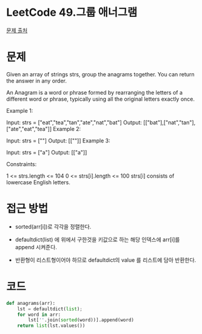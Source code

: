 # LeetCode 49.그룹 애너그램

[문제 출처](https://leetcode.com/problems/most-common-word/)

# 문제

Given an array of strings strs, group the anagrams together. You can return the answer in any order.

An Anagram is a word or phrase formed by rearranging the letters of a different word or phrase, typically using all the original letters exactly once.

Example 1:

Input: strs = ["eat","tea","tan","ate","nat","bat"]
Output: \[["bat"],["nat","tan"],["ate","eat","tea"]]
Example 2:

Input: strs = [""]
Output: \[[""]]
Example 3:

Input: strs = ["a"]
Output: \[["a"]]

Constraints:

1 <= strs.length <= 104
0 <= strs[i].length <= 100
strs[i] consists of lowercase English letters.

# 접근 방법

-   sorted(arr[i])로 각각을 정렬한다.
-   defaultdict(list) 에 위에서 구한것을 키값으로 하는 해당 인덱스에 arr[i]를 append 시켜준다.

-   반환형이 리스트형이어야 하므로 defaultdict의 value 를 리스트에 담아 반환한다.

# 코드

```python
def anagrams(arr):
    lst = defaultdict(list);
    for word in arr:
        lst[''.join(sorted(word))].append(word)
    return list(lst.values())
```
